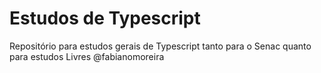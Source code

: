 # Estudos de Typescript
 Repositório para estudos gerais de Typescript tanto para o Senac quanto para estudos Livres @fabianomoreira
